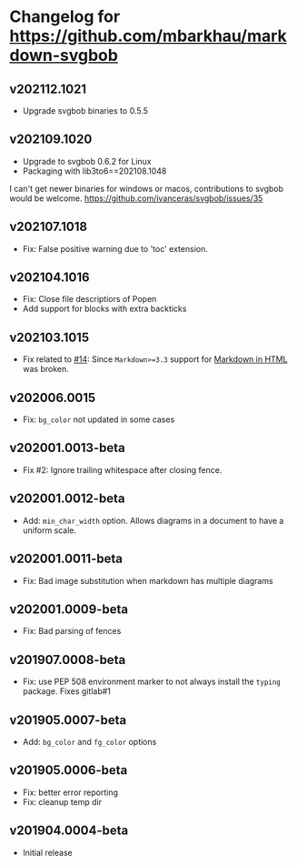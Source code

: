 # Changelog for https://github.com/mbarkhau/markdown-svgbob

## v202112.1021

 - Upgrade svgbob binaries to 0.5.5


## v202109.1020

 - Upgrade to svgbob 0.6.2 for Linux
 - Packaging with lib3to6==202108.1048

I can't get newer binaries for windows or macos, contributions to
svgbob would be welcome. https://github.com/ivanceras/svgbob/issues/35


## v202107.1018

 - Fix: False positive warning due to 'toc' extension.


## v202104.1016

 - Fix: Close file descriptiors of Popen
 - Add support for blocks with extra backticks


## v202103.1015

 - Fix related to [#14](https://gitlab.com/mbarkhau/markdown-katex/-/issues/14): Since `Markdown>=3.3` support for [Markdown in HTML][md_in_html] was broken.

[md_in_html]: https://python-markdown.github.io/extensions/md_in_html/


## v202006.0015

 - Fix: `bg_color` not updated in some cases


## v202001.0013-beta

 - Fix #2: Ignore trailing whitespace after closing fence.


## v202001.0012-beta

 - Add: `min_char_width` option. Allows diagrams in a document to have a uniform scale.


## v202001.0011-beta

 - Fix: Bad image substitution when markdown has multiple diagrams


## v202001.0009-beta

 - Fix: Bad parsing of fences


## v201907.0008-beta

 - Fix: use PEP 508 environment marker to not always install the `typing` package. Fixes gitlab#1


## v201905.0007-beta

 - Add: `bg_color` and `fg_color` options


## v201905.0006-beta

 - Fix: better error reporting
 - Fix: cleanup temp dir


## v201904.0004-beta

 - Initial release

